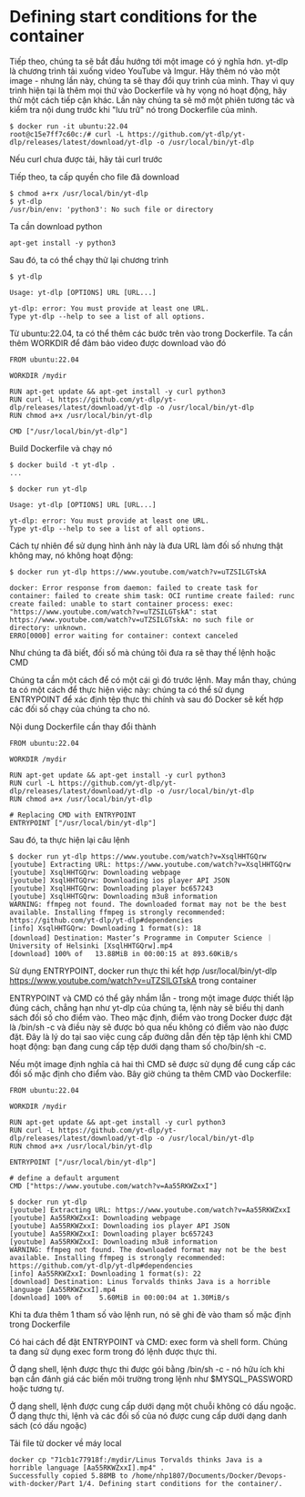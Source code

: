 # Defining start conditions for the container
Tiếp theo, chúng ta sẽ bắt đầu hướng tới một image có ý nghĩa hơn. yt-dlp là chương trình tải xuống video YouTube và Imgur. Hãy thêm nó vào một image - nhưng lần này, chúng ta sẽ thay đổi quy trình của mình. Thay vì quy trình hiện tại là thêm mọi thứ vào Dockerfile và hy vọng nó hoạt động, hãy thử một cách tiếp cận khác. Lần này chúng ta sẽ mở một phiên tương tác và kiểm tra nội dung trước khi "lưu trữ" nó trong Dockerfile của mình.

```
$ docker run -it ubuntu:22.04
root@c15e7ff7c60c:/# curl -L https://github.com/yt-dlp/yt-dlp/releases/latest/download/yt-dlp -o /usr/local/bin/yt-dlp
```

Nếu curl chưa được tải, hãy tải curl trước

Tiếp theo, ta cấp quyền cho file đã download

```
$ chmod a+rx /usr/local/bin/yt-dlp
$ yt-dlp
/usr/bin/env: 'python3': No such file or directory
```
Ta cần download python

```
apt-get install -y python3
```
Sau đó, ta có thể chạy thử lại chương trình

```
$ yt-dlp

Usage: yt-dlp [OPTIONS] URL [URL...]

yt-dlp: error: You must provide at least one URL.
Type yt-dlp --help to see a list of all options.
```

Từ ubuntu:22.04, ta có thể thêm các bước trên vào trong Dockerfile. Ta cần thêm WORKDIR để đảm bảo video được download vào đó

```
FROM ubuntu:22.04

WORKDIR /mydir

RUN apt-get update && apt-get install -y curl python3
RUN curl -L https://github.com/yt-dlp/yt-dlp/releases/latest/download/yt-dlp -o /usr/local/bin/yt-dlp
RUN chmod a+x /usr/local/bin/yt-dlp

CMD ["/usr/local/bin/yt-dlp"]
```

Build Dockerfile và chạy nó

```
$ docker build -t yt-dlp .
...

$ docker run yt-dlp

Usage: yt-dlp [OPTIONS] URL [URL...]

yt-dlp: error: You must provide at least one URL.
Type yt-dlp --help to see a list of all options.
```

Cách tự nhiên để sử dụng hình ảnh này là đưa URL làm đối số nhưng thật không may, nó không hoạt động:

```
$ docker run yt-dlp https://www.youtube.com/watch?v=uTZSILGTskA

docker: Error response from daemon: failed to create task for container: failed to create shim task: OCI runtime create failed: runc create failed: unable to start container process: exec: "https://www.youtube.com/watch?v=uTZSILGTskA": stat https://www.youtube.com/watch?v=uTZSILGTskA: no such file or directory: unknown.
ERRO[0000] error waiting for container: context canceled
```

Như chúng ta đã biết, đối số mà chúng tôi đưa ra sẽ thay thế lệnh hoặc CMD

Chúng ta cần một cách để có một cái gì đó trước lệnh. May mắn thay, chúng ta có một cách để thực hiện việc này: chúng ta có thể sử dụng ENTRYPOINT để xác định tệp thực thi chính và sau đó Docker sẽ kết hợp các đối số chạy của chúng ta cho nó.

Nội dung Dockerfile cần thay đổi thành

```
FROM ubuntu:22.04

WORKDIR /mydir

RUN apt-get update && apt-get install -y curl python3
RUN curl -L https://github.com/yt-dlp/yt-dlp/releases/latest/download/yt-dlp -o /usr/local/bin/yt-dlp
RUN chmod a+x /usr/local/bin/yt-dlp

# Replacing CMD with ENTRYPOINT
ENTRYPOINT ["/usr/local/bin/yt-dlp"]
```

Sau đó, ta thực hiện lại câu lệnh

```
$ docker run yt-dlp https://www.youtube.com/watch?v=XsqlHHTGQrw
[youtube] Extracting URL: https://www.youtube.com/watch?v=XsqlHHTGQrw
[youtube] XsqlHHTGQrw: Downloading webpage
[youtube] XsqlHHTGQrw: Downloading ios player API JSON
[youtube] XsqlHHTGQrw: Downloading player bc657243
[youtube] XsqlHHTGQrw: Downloading m3u8 information
WARNING: ffmpeg not found. The downloaded format may not be the best available. Installing ffmpeg is strongly recommended: https://github.com/yt-dlp/yt-dlp#dependencies
[info] XsqlHHTGQrw: Downloading 1 format(s): 18
[download] Destination: Master’s Programme in Computer Science ｜ University of Helsinki [XsqlHHTGQrw].mp4
[download] 100% of   13.88MiB in 00:00:15 at 893.60KiB/s
```

Sử dụng ENTRYPOINT, docker run thực thi kết hợp /usr/local/bin/yt-dlp https://www.youtube.com/watch?v=uTZSILGTskA trong container

ENTRYPOINT và CMD có thể gây nhầm lẫn - trong một image được thiết lập đúng cách, chẳng hạn như yt-dlp của chúng ta, lệnh này sẽ biểu thị danh sách đối số cho điểm vào. Theo mặc định, điểm vào trong Docker được đặt là /bin/sh -c và điều này sẽ được bỏ qua nếu không có điểm vào nào được đặt. Đây là lý do tại sao việc cung cấp đường dẫn đến tệp tập lệnh khi CMD hoạt động: bạn đang cung cấp tệp dưới dạng tham số cho/bin/sh -c.

Nếu một image định nghĩa cả hai thì CMD sẽ được sử dụng để cung cấp các đối số mặc định cho điểm vào. Bây giờ chúng ta thêm CMD vào Dockerfile:

```
FROM ubuntu:22.04

WORKDIR /mydir

RUN apt-get update && apt-get install -y curl python3
RUN curl -L https://github.com/yt-dlp/yt-dlp/releases/latest/download/yt-dlp -o /usr/local/bin/yt-dlp
RUN chmod a+x /usr/local/bin/yt-dlp

ENTRYPOINT ["/usr/local/bin/yt-dlp"]

# define a default argument
CMD ["https://www.youtube.com/watch?v=Aa55RKWZxxI"]
```

```
$ docker run yt-dlp
[youtube] Extracting URL: https://www.youtube.com/watch?v=Aa55RKWZxxI
[youtube] Aa55RKWZxxI: Downloading webpage
[youtube] Aa55RKWZxxI: Downloading ios player API JSON
[youtube] Aa55RKWZxxI: Downloading player bc657243
[youtube] Aa55RKWZxxI: Downloading m3u8 information
WARNING: ffmpeg not found. The downloaded format may not be the best available. Installing ffmpeg is strongly recommended: https://github.com/yt-dlp/yt-dlp#dependencies
[info] Aa55RKWZxxI: Downloading 1 format(s): 22
[download] Destination: Linus Torvalds thinks Java is a horrible language [Aa55RKWZxxI].mp4
[download] 100% of    5.60MiB in 00:00:04 at 1.30MiB/s
```

Khi ta đưa thêm 1 tham số vào lệnh run, nó sẽ ghi đè vào tham số mặc định trong Dockerfile

Có hai cách để đặt ENTRYPOINT và CMD: exec form và shell form. Chúng ta đang sử dụng exec form trong đó lệnh được thực thi. 

Ở dạng shell, lệnh được thực thi được gói bằng /bin/sh -c - nó hữu ích khi bạn cần đánh giá các biến môi trường trong lệnh như $MYSQL_PASSWORD hoặc tương tự.

Ở dạng shell, lệnh được cung cấp dưới dạng một chuỗi không có dấu ngoặc. Ở dạng thực thi, lệnh và các đối số của nó được cung cấp dưới dạng danh sách (có dấu ngoặc)

Tải file từ docker về máy local

```
docker cp "71cb1c77918f:/mydir/Linus Torvalds thinks Java is a horrible language [Aa55RKWZxxI].mp4" .
Successfully copied 5.88MB to /home/nhp1807/Documents/Docker/Devops-with-docker/Part 1/4. Defining start conditions for the container/.
```